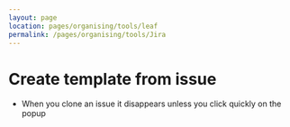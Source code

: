 ```yaml
---
layout: page
location: pages/organising/tools/leaf
permalink: /pages/organising/tools/Jira
---
```


# Create template from issue

- When you clone an issue it disappears unless you click quickly on the popup
